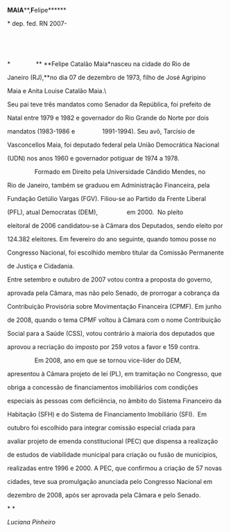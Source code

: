 **MAIA****,****F****elipe******



\* dep. fed. RN 2007-



 



 



*               ** **Felipe Catalão Maia*nasceu na cidade do Rio de

Janeiro (RJ),**no dia 07 de dezembro de 1973, filho de José Agripino

Maia e Anita Louise Catalão Maia.\

 Seu pai teve três mandatos como Senador da República, foi prefeito de

Natal entre 1979 e 1982 e governador do Rio Grande do Norte por dois

mandatos (1983-1986 e                1991-1994). Seu avô, Tarcísio de

Vasconcellos Maia, foi deputado federal pela União Democrática Nacional

(UDN) nos anos 1960 e governador potiguar de 1974 a 1978.



                Formado em Direito pela Universidade Cândido Mendes, no

Rio de Janeiro, também se graduou em Administração Financeira, pela

Fundação Getúlio Vargas (FGV). Filiou-se ao Partido da Frente Liberal

(PFL), atual Democratas (DEM),                 em 2000.  No pleito

eleitoral de 2006 candidatou-se à Câmara dos Deputados, sendo eleito por

124.382 eleitores. Em fevereiro do ano seguinte, quando tomou posse no

Congresso Nacional, foi escolhido membro titular da Comissão Permanente

de Justiça e Cidadania.



Entre setembro e outubro de 2007 votou contra a proposta do governo,

aprovada pela Câmara, mas não pelo Senado, de prorrogar a cobrança da

Contribuição Provisória sobre Movimentação Financeira (CPMF). Em junho

de 2008, quando o tema CPMF voltou à Câmara com o nome Contribuição

Social para a Saúde (CSS), votou contrário à maioria dos deputados que

aprovou a recriação do imposto por 259 votos a favor e 159 contra.



                Em 2008, ano em que se tornou vice-líder do DEM,

apresentou à Câmara projeto de lei (PL), em tramitação no Congresso, que

obriga a concessão de financiamentos imobiliários com condições

especiais às pessoas com deficiência, no âmbito do Sistema Financeiro da

Habitação (SFH) e do Sistema de Financiamento Imobiliário (SFI).  Em

outubro foi escolhido para integrar comissão especial criada para

avaliar projeto de emenda constitucional (PEC) que dispensa a realização

de estudos de viabilidade municipal para criação ou fusão de municípios,

realizadas entre 1996 e 2000. A PEC, que confirmou a criação de 57 novas

cidades, teve sua promulgação anunciada pelo Congresso Nacional em

dezembro de 2008, após ser aprovada pela Câmara e pelo Senado.



* *



*Luciana Pinheiro*



